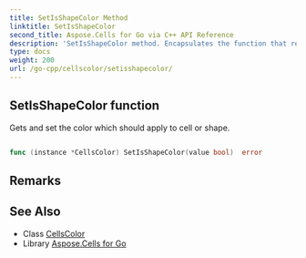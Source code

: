 ```yaml
---
title: SetIsShapeColor Method 
linktitle: SetIsShapeColor
second_title: Aspose.Cells for Go via C++ API Reference
description: 'SetIsShapeColor method. Encapsulates the function that represents setisshapecolor in Go.'
type: docs
weight: 200
url: /go-cpp/cellscolor/setisshapecolor/
---
```


## SetIsShapeColor function

Gets and set the color which should apply to cell or shape.

```go

func (instance *CellsColor) SetIsShapeColor(value bool)  error

```

## Remarks


## See Also

* Class [CellsColor](../)
* Library [Aspose.Cells for Go](../../)
